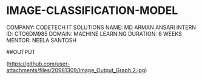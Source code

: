 # IMAGE-CLASSIFICATION-MODEL
COMPANY: CODETECH IT SOLUTIONS
NAME: MD ARMAN ANSARI
INTERN ID: CTO6DM985
DOMAIN: MACHINE LEARNING
DURATION: 6 WEEKS
MENTOR: NEELA SANTOSH


##OUTPUT

(https://github.com/user-attachments/files/20981309/Image_Output_Graph.2.jpg)

